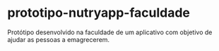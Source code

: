 # prototipo-nutryapp-faculdade
Protótipo desenvolvido na faculdade de um aplicativo com objetivo de ajudar as pessoas a emagrecerem.
